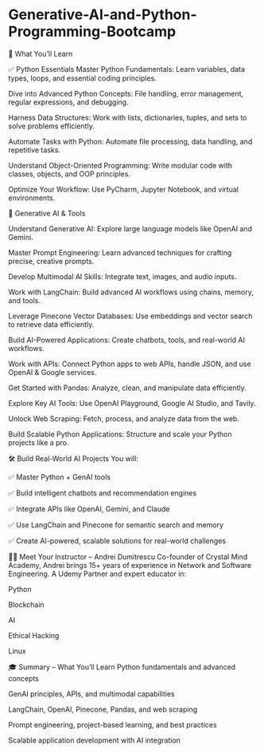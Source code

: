 # Generative-AI-and-Python-Programming-Bootcamp

🚀 What You’ll Learn

✅ Python Essentials
Master Python Fundamentals: Learn variables, data types, loops, and essential coding principles.

Dive into Advanced Python Concepts: File handling, error management, regular expressions, and debugging.

Harness Data Structures: Work with lists, dictionaries, tuples, and sets to solve problems efficiently.

Automate Tasks with Python: Automate file processing, data handling, and repetitive tasks.

Understand Object-Oriented Programming: Write modular code with classes, objects, and OOP principles.

Optimize Your Workflow: Use PyCharm, Jupyter Notebook, and virtual environments.


🤖 Generative AI & Tools

Understand Generative AI: Explore large language models like OpenAI and Gemini.

Master Prompt Engineering: Learn advanced techniques for crafting precise, creative prompts.

Develop Multimodal AI Skills: Integrate text, images, and audio inputs.

Work with LangChain: Build advanced AI workflows using chains, memory, and tools.

Leverage Pinecone Vector Databases: Use embeddings and vector search to retrieve data efficiently.

Build AI-Powered Applications: Create chatbots, tools, and real-world AI workflows.

Work with APIs: Connect Python apps to web APIs, handle JSON, and use OpenAI & Google services.

Get Started with Pandas: Analyze, clean, and manipulate data efficiently.

Explore Key AI Tools: Use OpenAI Playground, Google AI Studio, and Tavily.

Unlock Web Scraping: Fetch, process, and analyze data from the web.

Build Scalable Python Applications: Structure and scale your Python projects like a pro.


🛠️ Build Real-World AI Projects
You will:

✅ Master Python + GenAI tools

✅ Build intelligent chatbots and recommendation engines

✅ Integrate APIs like OpenAI, Gemini, and Claude

✅ Use LangChain and Pinecone for semantic search and memory

✅ Create AI-powered, scalable solutions for real-world challenges


👨‍🏫 Meet Your Instructor – Andrei Dumitrescu
Co-founder of Crystal Mind Academy, Andrei brings 15+ years of experience in Network and Software Engineering. A Udemy Partner and expert educator in:

Python

Blockchain

AI

Ethical Hacking

Linux


🎓 Summary – What You’ll Learn
Python fundamentals and advanced concepts

GenAI principles, APIs, and multimodal capabilities

LangChain, OpenAI, Pinecone, Pandas, and web scraping

Prompt engineering, project-based learning, and best practices

Scalable application development with AI integration

